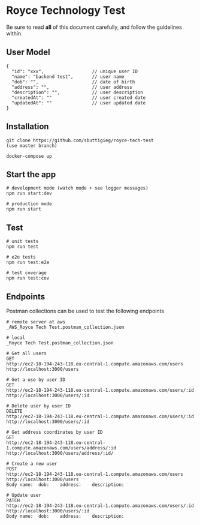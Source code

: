 #  Royce Technology Test

Be sure to read **all** of this document carefully, and follow the guidelines within.

## User Model
```
{
  "id": "xxx",                  // unique user ID
  "name": "backend test",       // user name
  "dob": "",                    // date of birth
  "address": "",                // user address
  "description": "",            // user description
  "createdAt": ""               // user created date
  "updatedAt": ""               // user updated date
}
```
## Installation
```
git clone https://github.com/sbuttigieg/royce-tech-test
(use master branch)

docker-compose up
```
## Start the app
```
# development mode (watch mode + see logger messages)
npm run start:dev

# production mode
npm run start
```
## Test
```
# unit tests
npm run test

# e2e tests
npm run test:e2e

# test coverage
npm run test:cov
```
## Endpoints
Postman collections can be used to test the following endpoints
```
# remote server at aws
_AWS_Royce Tech Test.postman_collection.json

# local
_Royce Tech Test.postman_collection.json
``` 

```
# Get all users
GET     
http://ec2-18-194-243-118.eu-central-1.compute.amazonaws.com/users
http://localhost:3000/users

# Get a use by user ID
GET
http://ec2-18-194-243-118.eu-central-1.compute.amazonaws.com/users/:id
http://localhost:3000/users/:id

# Delete user by user ID
DELETE
http://ec2-18-194-243-118.eu-central-1.compute.amazonaws.com/users/:id
http://localhost:3000/users/:id

# Get address coordinates by user ID
GET
http://ec2-18-194-243-118.eu-central-1.compute.amazonaws.com/users/address/:id
http://localhost:3000/users/address/:id/

# Create a new user
POST    
http://ec2-18-194-243-118.eu-central-1.compute.amazonaws.com/users
http://localhost:3000/users
Body name:  dob:    address:    description:
        
# Update user
PATCH   
http://ec2-18-194-243-118.eu-central-1.compute.amazonaws.com/users/:id
http://localhost:3000/users/:id
Body name:  dob:    address:    description:
```